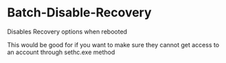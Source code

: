 # Batch-Disable-Recovery
Disables Recovery options when rebooted


This would be good for if you want to make sure they cannot get access to an account through sethc.exe method
